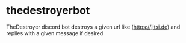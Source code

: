 # thedestroyerbot
 TheDestroyer discord bot destroys a given url like (https://jitsi.de) and replies with a given message if desired

